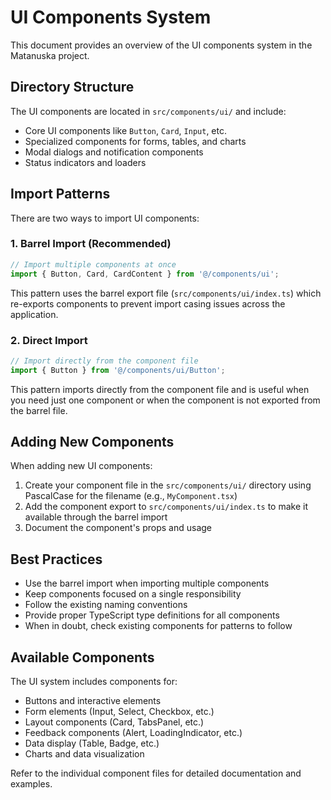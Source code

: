 # UI Components System

This document provides an overview of the UI components system in the Matanuska project.

## Directory Structure

The UI components are located in `src/components/ui/` and include:

- Core UI components like `Button`, `Card`, `Input`, etc.
- Specialized components for forms, tables, and charts
- Modal dialogs and notification components
- Status indicators and loaders

## Import Patterns

There are two ways to import UI components:

### 1. Barrel Import (Recommended)

```typescript
// Import multiple components at once
import { Button, Card, CardContent } from '@/components/ui';
```

This pattern uses the barrel export file (`src/components/ui/index.ts`) which re-exports components to prevent import casing issues across the application.

### 2. Direct Import

```typescript
// Import directly from the component file
import { Button } from '@/components/ui/Button';
```

This pattern imports directly from the component file and is useful when you need just one component or when the component is not exported from the barrel file.

## Adding New Components

When adding new UI components:

1. Create your component file in the `src/components/ui/` directory using PascalCase for the filename (e.g., `MyComponent.tsx`)
2. Add the component export to `src/components/ui/index.ts` to make it available through the barrel import
3. Document the component's props and usage

## Best Practices

- Use the barrel import when importing multiple components
- Keep components focused on a single responsibility
- Follow the existing naming conventions
- Provide proper TypeScript type definitions for all components
- When in doubt, check existing components for patterns to follow

## Available Components

The UI system includes components for:

- Buttons and interactive elements
- Form elements (Input, Select, Checkbox, etc.)
- Layout components (Card, TabsPanel, etc.)
- Feedback components (Alert, LoadingIndicator, etc.)
- Data display (Table, Badge, etc.)
- Charts and data visualization

Refer to the individual component files for detailed documentation and examples.
